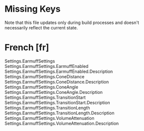 # Missing Keys
Note that this file updates only during build processes and doesn't necessarily reflect the current state.

# French [fr]
Settings.EarmuffSettings  
Settings.EarmuffSettings.EarmuffEnabled  
Settings.EarmuffSettings.EarmuffEnabled.Description  
Settings.EarmuffSettings.ConeDistance  
Settings.EarmuffSettings.ConeDistance.Description  
Settings.EarmuffSettings.ConeAngle  
Settings.EarmuffSettings.ConeAngle.Description  
Settings.EarmuffSettings.TransitionStart  
Settings.EarmuffSettings.TransitionStart.Description  
Settings.EarmuffSettings.TransitionLength  
Settings.EarmuffSettings.TransitionLength.Description  
Settings.EarmuffSettings.VolumeAttenuation  
Settings.EarmuffSettings.VolumeAttenuation.Description  

